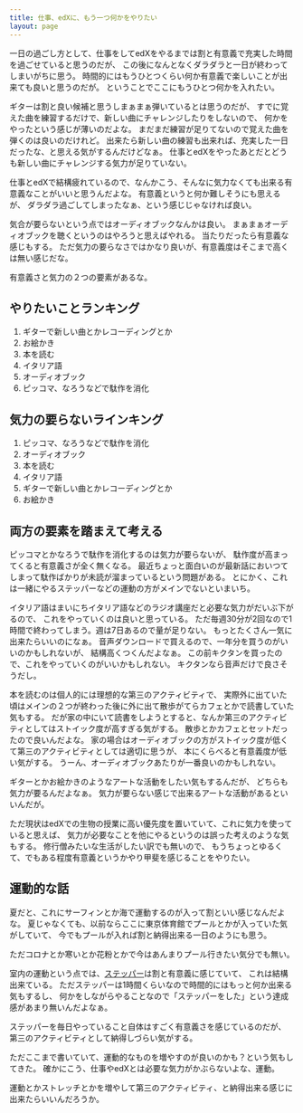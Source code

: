 ```yaml
---
title: 仕事、edXに、もう一つ何かをやりたい
layout: page
---
```

一日の過ごし方として、仕事をしてedXをやるまでは割と有意義で充実した時間を過ごせていると思うのだが、
この後になんとなくダラダラと一日が終わってしまいがちに思う。
時間的にはもうひとつくらい何か有意義で楽しいことが出来ても良いと思うのだが。
ということでここにもうひとつ何かを入れたい。

ギターは割と良い候補と思うしまぁまぁ弾いているとは思うのだが、
すでに覚えた曲を練習するだけで、新しい曲にチャレンジしたりをしないので、
何かをやったという感じが薄いのだよな。
まだまだ練習が足りてないので覚えた曲を弾くのは良いのだけれど。
出来たら新しい曲の練習も出来れば、充実した一日だったな、と思える気がするんだけどなぁ。
仕事とedXをやったあとだとどうも新しい曲にチャレンジする気力が足りていない。

仕事とedXで結構疲れているので、なんかこう、そんなに気力なくても出来る有意義なことがいいと思うんだよな。
有意義というと何か難しそうにも思えるが、
ダラダラ過ごしてしまったなぁ、という感じじゃなければ良い。

気合が要らないという点ではオーディオブックなんかは良い。
まぁまぁオーディオブックを聴くというのはやろうと思えばやれる。
当たりだったら有意義な感じもする。
ただ気力の要らなさではかなり良いが、有意義度はそこまで高くは無い感じだな。

有意義さと気力の２つの要素があるな。

## やりたいことランキング

1. ギターで新しい曲とかレコーディングとか
2. お絵かき
3. 本を読む
4. イタリア語
5. オーディオブック
6. ピッコマ、なろうなどで駄作を消化

## 気力の要らないラインキング

1. ピッコマ、なろうなどで駄作を消化
2. オーディオブック
3. 本を読む
4. イタリア語
5. ギターで新しい曲とかレコーディングとか
6. お絵かき

## 両方の要素を踏まえて考える

ピッコマとかなろうで駄作を消化するのは気力が要らないが、
駄作度が高まってくると有意義さが全く無くなる。
最近ちょっと面白いのが最新話においつてしまって駄作ばかりが未読が溜まっているという問題がある。
とにかく、これは一緒にやるステッパーなどの運動の方がメインでないといまいち。

イタリア語はまいにちイタリア語などのラジオ講座だと必要な気力がだいぶ下がるので、
これをやっていくのは良いと思っている。
ただ毎週30分が2回なので1時間で終わってしまう。週は7日あるので量が足りない。
もっとたくさん一気に出来たらいいのになぁ。
音声ダウンロードで買えるので、一年分を買うのがいいのかもしれないが、
結構高くつくんだよなぁ。
この前キクタンを買ったので、これをやっていくのがいいかもしれない。
キクタンなら音声だけで良さそうだし。

本を読むのは個人的には理想的な第三のアクティビティで、
実際外に出ていた頃はメインの２つが終わった後に外に出て散歩がてらカフェとかで読書していた気もする。
だが家の中にいて読書をしようとすると、なんか第三のアクティビティとしてはストイック度が高すぎる気がする。
散歩とかカフェとセットだったので良いんだよな。
家の場合はオーディオブックの方がストイック度が低くて第三のアクティビティとしては適切に思うが、
本にくらべると有意義度が低い気がする。
うーん、オーディオブックあたりが一番良いのかもしれない。

ギターとかお絵かきのようなアートな活動をしたい気もするんだが、
どちらも気力が要るんだよなぁ。
気力が要らない感じで出来るアートな活動があるといいんだが。

ただ現状はedXでの生物の授業に高い優先度を置いていて、これに気力を使っていると思えば、
気力が必要なことを他にやるというのは誤った考えのような気もする。
修行僧みたいな生活がしたい訳でも無いので、
もうちょっとゆるくて、でもある程度有意義というかやり甲斐を感じることをやりたい。

## 運動的な話

夏だと、これにサーフィンとか海で運動するのが入って割といい感じなんだよな。
夏じゃなくても、以前ならここに東京体育館でプールとかが入っていた気がしていて、
今でもプールが入れば割と納得出来る一日のようにも思う。

ただコロナとか寒いとか花粉とかで今はあんまりプール行きたい気分でも無い。

室内の運動という点では、[ステッパー](https://karino2.github.io/RandomThoughts/ステッパー)は割と有意義に感じていて、
これは結構出来ている。
ただステッパーは1時間くらいなので時間的にはもっと何か出来る気もするし、
何かをしながらやることなので「ステッパーをした」という達成感があまり無いんだよなぁ。

ステッパーを毎日やっていること自体はすごく有意義さを感じているのだが、
第三のアクティビティとして納得しづらい気がする。

ただここまで書いていて、運動的なものを増やすのが良いのかも？という気もしてきた。
確かにこう、仕事やedXとは必要な気力がかぶらないよな、運動。

運動とかストレッチとかを増やして第三のアクティビティ、と納得出来る感じに出来たらいいんだろうか。